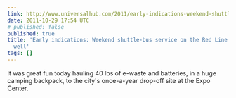 ```yaml
---
link: http://www.universalhub.com/2011/early-indications-weekend-shuttle-bus-service-red
date: 2011-10-29 17:54 UTC
# published: false
published: true
title: 'Early indications: Weekend shuttle-bus service on the Red Line not going so
  well'
tags: []
---
```


It was great fun today hauling 40 lbs of e-waste and batteries, in a huge camping backpack, to the city's once-a-year drop-off site at the Expo Center.
